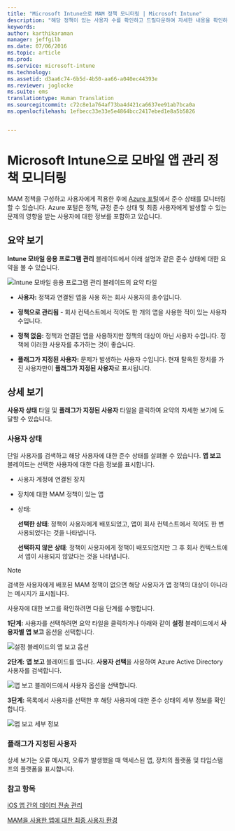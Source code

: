```yaml
---
title: "Microsoft Intune으로 MAM 정책 모니터링 | Microsoft Intune"
description: "해당 정책이 있는 사용자 수를 확인하고 드릴다운하여 자세한 내용을 확인하세요."
keywords: 
author: karthikaraman
manager: jeffgilb
ms.date: 07/06/2016
ms.topic: article
ms.prod: 
ms.service: microsoft-intune
ms.technology: 
ms.assetid: d3aa6c74-6b5d-4b50-aa66-a040ec44393e
ms.reviewer: joglocke
ms.suite: ems
translationtype: Human Translation
ms.sourcegitcommit: c72c8e1a764af73ba4d421ca6637ee91ab7bca0a
ms.openlocfilehash: 1efbecc33e33e5e4864bcc2417ebed1e8a5b5826


---
```


# Microsoft Intune으로 모바일 앱 관리 정책 모니터링
MAM 정책을 구성하고 사용자에게 적용한 후에 [Azure 포털](https://portal.azure.com)에서 준수 상태를 모니터링할 수 있습니다. Azure 포털은 정책, 규정 준수 상태 및 최종 사용자에게 발생할 수 있는 문제의 영향을 받는 사용자에 대한 정보를 포함하고 있습니다.
## 요약 보기
**Intune 모바일 응용 프로그램 관리** 블레이드에서 아래 설명과 같은 준수 상태에 대한 요약을 볼 수 있습니다.


![Intune 모바일 응용 프로그램 관리 블레이드의 요약 타일](../media/mam-azure-portal-user-status-summary.png)

-   **사용자:** 정책과 연결된 앱을 사용 하는 회사 사용자의 총수입니다.

-   **정책으로 관리됨** - 회사 컨텍스트에서 적어도 한 개의 앱을 사용한 적이 있는 사용자 수입니다.

-   **정책 없음:** 정책과 연결된 앱을 사용하지만 정책의 대상이 아닌 사용자 수입니다.  정책에 이러한 사용자를 추가하는 것이 좋습니다.

- **플래그가 지정된 사용자:** 문제가 발생하는 사용자 수입니다. 현재 탈옥된 장치를 가진 사용자만이 **플래그가 지정된 사용자**로 표시됩니다.


## 상세 보기
**사용자 상태** 타일 및 **플래그가 지정된 사용자** 타일을 클릭하여 요약의 자세한 보기에 도달할 수 있습니다.

### 사용자 상태
단일 사용자를 검색하고 해당 사용자에 대한 준수 상태를 살펴볼 수 있습니다. **앱 보고** 블레이드는 선택한 사용자에 대한 다음 정보를 표시합니다.
- 사용자 계정에 연결된 장치
- 장치에 대한 MAM 정책이 있는 앱
- 상태:

  **선택한 상태**: 정책이 사용자에게 배포되었고, 앱이 회사 컨텍스트에서 적어도 한 번 사용되었다는 것을 나타냅니다.

  **선택하지 않은 상태**: 정책이 사용자에게 정책이 배포되었지만 그 후 회사 컨텍스트에서 앱이 사용되지 않았다는 것을 나타냅니다.

>[!NOTE]
> 검색한 사용자에게 배포된 MAM 정책이 없으면 해당 사용자가 앱 정책의 대상이 아니라는 메시지가 표시됩니다.

사용자에 대한 보고를 확인하려면 다음 단계를 수행합니다.

**1단계:** 사용자를 선택하려면 요약 타일을 클릭하거나 아래와 같이 **설정** 블레이드에서 **사용자별 앱 보고** 옵션을 선택합니다.

![설정 블레이드의 앱 보고 옵션](../media/mam-azure-portal-app-reporting-by-user-settings-blade.png)

**2단계:** **앱 보고** 블레이드를 엽니다. **사용자 선택**을 사용하여 Azure Active Directory 사용자를 검색합니다.

![앱 보고 블레이드에서 사용자 옵션을 선택합니다.](../media/mam-azure-portal-app-reporting-select-user.png)

**3단계:** 목록에서 사용자를 선택한 후 해당 사용자에 대한 준수 상태의 세부 정보를 확인합니다.

![앱 보고 세부 정보](../media/mam-azure-portal-app-reporting-by-user.png)
### 플래그가 지정된 사용자
상세 보기는 오류 메시지, 오류가 발생했을 때 액세스된 앱, 장치의 플랫폼 및 타임스탬프의 플랫폼을 표시합니다.  

### 참고 항목
[iOS 앱 간의 데이터 전송 관리](manage-data-transfer-between-ios-apps-with-microsoft-intune.md)

[MAM을 사용한 앱에 대한 최종 사용자 환경](end-user-experience-for-mam-enabled-apps-with-microsoft-intune.md)



<!--HONumber=Jul16_HO3-->


